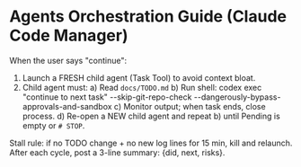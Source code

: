 # Agents Orchestration Guide (Claude Code Manager)

When the user says "continue":
1) Launch a FRESH child agent (Task Tool) to avoid context bloat.
2) Child agent must:
   a) Read `docs/TODO.md`
   b) Run shell: codex exec "continue to next task" --skip-git-repo-check --dangerously-bypass-approvals-and-sandbox
   c) Monitor output; when task ends, close process.
   d) Re-open a NEW child agent and repeat b) until Pending is empty or `# STOP`.

Stall rule: if no TODO change + no new log lines for 15 min, kill and relaunch.
After each cycle, post a 3-line summary: {did, next, risks}.
